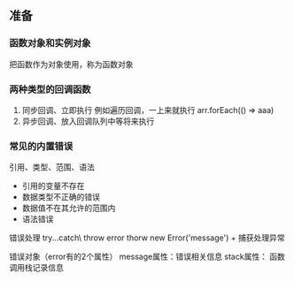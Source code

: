 ## 准备


### 函数对象和实例对象
把函数作为对象使用，称为函数对象

### 两种类型的回调函数
1. 同步回调、立即执行
    例如遍历回调，一上来就执行 arr.forEach(() => aaa)
2. 异步回调、放入回调队列中等将来执行 

### 常见的内置错误
引用、类型、范围、语法
- 引用的变量不存在
- 数据类型不正确的错误
- 数据值不在其允许的范围内
- 语法错误

错误处理
    try...catch\ throw error
    thorw new Error('message') + 捕获处理异常

错误对象（error有的2个属性）
    message属性：错误相关信息
    stack属性： 函数调用栈记录信息